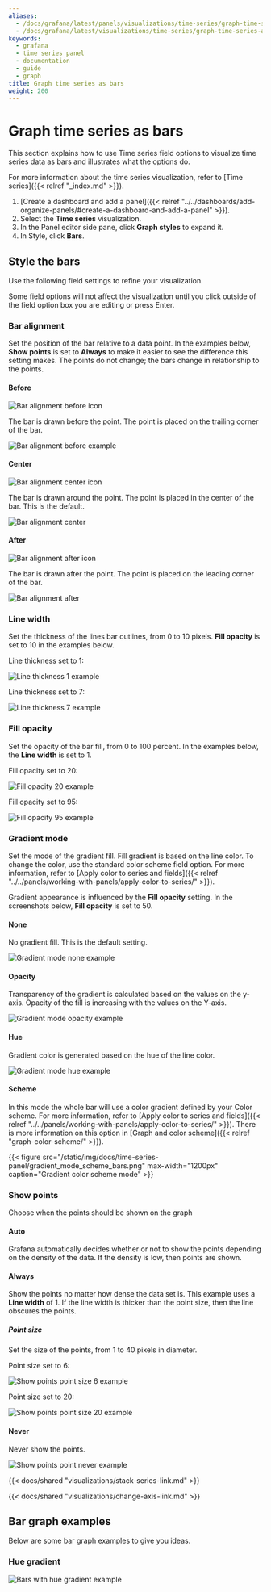 ```yaml
---
aliases:
  - /docs/grafana/latest/panels/visualizations/time-series/graph-time-series-as-bars/
  - /docs/grafana/latest/visualizations/time-series/graph-time-series-as-bars/
keywords:
  - grafana
  - time series panel
  - documentation
  - guide
  - graph
title: Graph time series as bars
weight: 200
---
```


# Graph time series as bars

This section explains how to use Time series field options to visualize time series data as bars and illustrates what the options do.

For more information about the time series visualization, refer to [Time series]({{< relref "_index.md" >}}).

1. [Create a dashboard and add a panel]({{< relref "../../dashboards/add-organize-panels/#create-a-dashboard-and-add-a-panel" >}}).
1. Select the **Time series** visualization.
1. In the Panel editor side pane, click **Graph styles** to expand it.
1. In Style, click **Bars**.

## Style the bars

Use the following field settings to refine your visualization.

Some field options will not affect the visualization until you click outside of the field option box you are editing or press Enter.

### Bar alignment

Set the position of the bar relative to a data point. In the examples below, **Show points** is set to **Always** to make it easier to see the difference this setting makes. The points do not change; the bars change in relationship to the points.

#### Before

![Bar alignment before icon](/static/img/docs/time-series-panel/bar-alignment-icon-before-7-4.png)

The bar is drawn before the point. The point is placed on the trailing corner of the bar.

![Bar alignment before example](/static/img/docs/time-series-panel/bar-alignment-before-7-4.png)

#### Center

![Bar alignment center icon](/static/img/docs/time-series-panel/bar-alignment-icon-center-7-4.png)

The bar is drawn around the point. The point is placed in the center of the bar. This is the default.

![Bar alignment center](/static/img/docs/time-series-panel/bar-alignment-center-7-4.png)

#### After

![Bar alignment after icon](/static/img/docs/time-series-panel/bar-alignment-icon-after-7-4.png)

The bar is drawn after the point. The point is placed on the leading corner of the bar.

![Bar alignment after](/static/img/docs/time-series-panel/bar-alignment-after-7-4.png)

### Line width

Set the thickness of the lines bar outlines, from 0 to 10 pixels. **Fill opacity** is set to 10 in the examples below.

Line thickness set to 1:

![Line thickness 1 example](/static/img/docs/time-series-panel/bar-graph-thickness-1-7-4.png)

Line thickness set to 7:

![Line thickness 7 example](/static/img/docs/time-series-panel/bar-graph-thickness-7-7-4.png)

### Fill opacity

Set the opacity of the bar fill, from 0 to 100 percent. In the examples below, the **Line width** is set to 1.

Fill opacity set to 20:

![Fill opacity 20 example](/static/img/docs/time-series-panel/bar-graph-opacity-20-7-4.png)

Fill opacity set to 95:

![Fill opacity 95 example](/static/img/docs/time-series-panel/bar-graph-opacity-95-7-4.png)

### Gradient mode

Set the mode of the gradient fill. Fill gradient is based on the line color. To change the color, use the standard color scheme field option. For more information, refer to [Apply color to series and fields]({{< relref "../../panels/working-with-panels/apply-color-to-series/" >}}).

Gradient appearance is influenced by the **Fill opacity** setting. In the screenshots below, **Fill opacity** is set to 50.

#### None

No gradient fill. This is the default setting.

![Gradient mode none example](/static/img/docs/time-series-panel/bar-graph-gradient-none-7-4.png)

#### Opacity

Transparency of the gradient is calculated based on the values on the y-axis. Opacity of the fill is increasing with the values on the Y-axis.

![Gradient mode opacity example](/static/img/docs/time-series-panel/bar-graph-gradient-opacity-7-4.png)

#### Hue

Gradient color is generated based on the hue of the line color.

![Gradient mode hue example](/static/img/docs/time-series-panel/bar-graph-gradient-hue-7-4.png)

#### Scheme

In this mode the whole bar will use a color gradient defined by your Color scheme. For more information, refer to [Apply color to series and fields]({{< relref "../../panels/working-with-panels/apply-color-to-series/" >}}). There is more information on this option in [Graph and color scheme]({{< relref "graph-color-scheme/" >}}).

{{< figure src="/static/img/docs/time-series-panel/gradient_mode_scheme_bars.png" max-width="1200px" caption="Gradient color scheme mode" >}}

### Show points

Choose when the points should be shown on the graph

#### Auto

Grafana automatically decides whether or not to show the points depending on the density of the data. If the density is low, then points are shown.

#### Always

Show the points no matter how dense the data set is. This example uses a **Line width** of 1. If the line width is thicker than the point size, then the line obscures the points.

##### Point size

Set the size of the points, from 1 to 40 pixels in diameter.

Point size set to 6:

![Show points point size 6 example](/static/img/docs/time-series-panel/bar-graph-show-points-6-7-4.png)

Point size set to 20:

![Show points point size 20 example](/static/img/docs/time-series-panel/bar-graph-show-points-20-7-4.png)

#### Never

Never show the points.

![Show points point never example](/static/img/docs/time-series-panel/bar-graph-show-points-never-7-4.png)

{{< docs/shared "visualizations/stack-series-link.md" >}}

{{< docs/shared "visualizations/change-axis-link.md" >}}

## Bar graph examples

Below are some bar graph examples to give you ideas.

### Hue gradient

![Bars with hue gradient example](/static/img/docs/time-series-panel/bars-with-hue-gradient-7-4.png)
